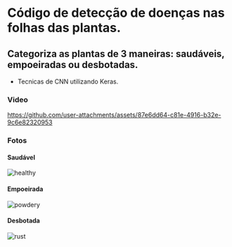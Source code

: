 # Código de detecção de doenças nas folhas das plantas.
## Categoriza as plantas de 3 maneiras: saudáveis, empoeiradas ou desbotadas. 
- Tecnicas de CNN utilizando Keras.

### Video


https://github.com/user-attachments/assets/87e6dd64-c81e-4916-b32e-9c6e82320953



### Fotos


#### Saudável
![healthy](https://github.com/user-attachments/assets/3d242a73-239b-4103-8fe9-30062f10fbbd)

#### Empoeirada
![powdery](https://github.com/user-attachments/assets/b86d9e76-8a77-47a4-9284-56cbac5f34d5)

#### Desbotada

![rust](https://github.com/user-attachments/assets/f5df81e3-ad17-4b94-9d13-304bd24a5bb3)
